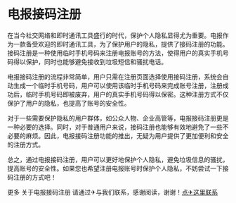 # 电报接码注册

在当今社交网络和即时通讯工具盛行的时代，保护个人隐私显得尤为重要。电报作为一款备受欢迎的即时通讯工具，为了保护用户的隐私，提供了接码注册的功能。接码注册是一种使用临时手机号码来注册电报账号的方法，使得用户的真实手机号码得以保护，同时也能够避免接收到垃圾短信和骚扰电话。

电报接码注册的流程非常简单，用户只需在注册页面选择使用接码注册，系统会自动生成一个临时手机号码，用户可以使用该临时手机号码来完成账号注册，注册成功后，临时手机号码即被废弃，用户的真实手机号码得以保密。这种注册方式不仅保护了用户的隐私，也提高了账号的安全性。

对于一些需要保护隐私的用户群体，如公众人物、企业高管等，电报接码注册更是一种必要的选择。同时，对于普通用户来说，接码注册也能够有效地避免了一些不必要的麻烦。因此，电报接码注册功能的推出，无疑为用户提供了更加便利和安全的注册方式。

总之，通过电报接码注册，用户可以更好地保护个人隐私，避免垃圾信息的骚扰，提高账号的安全性。如果您也希望注册电报账号时保护个人隐私，不妨尝试一下接码注册的方式吧！

更多 关于电报接码注册 请通过✈与我们联系，感谢阅读，谢谢！[点✈这里联系](https://k02.cc)